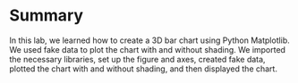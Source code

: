 # Summary

In this lab, we learned how to create a 3D bar chart using Python Matplotlib. We used fake data to plot the chart with and without shading. We imported the necessary libraries, set up the figure and axes, created fake data, plotted the chart with and without shading, and then displayed the chart.
